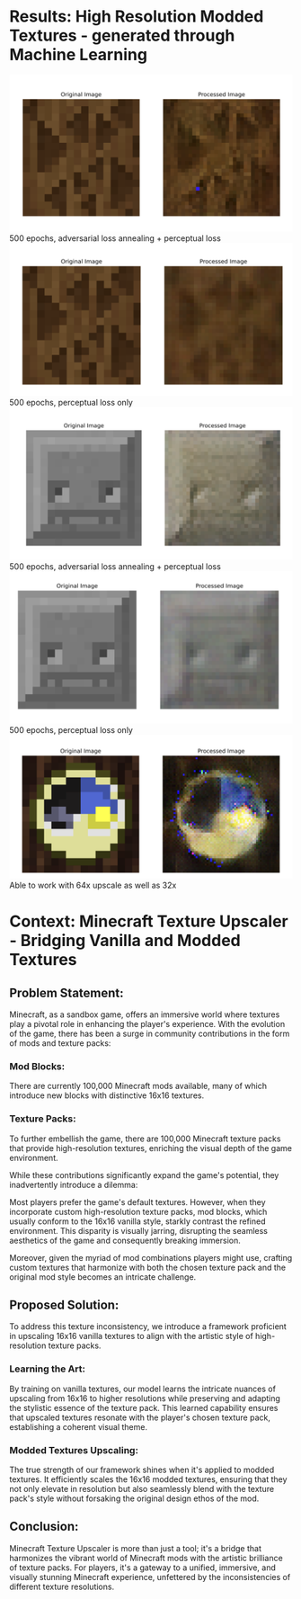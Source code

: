 # Results: High Resolution Modded Textures - generated through Machine Learning

![Example Image](https://github.com/gametekker/InterpretableGAN/blob/main/Screen%20Shot%202023-09-24%20at%203.17.15%20AM.png)
500 epochs, adversarial loss annealing + perceptual loss
![Example Image](https://github.com/gametekker/InterpretableGAN/blob/main/Screen%20Shot%202023-09-24%20at%203.17.22%20AM.png)
500 epochs, perceptual loss only
![Example Image](https://github.com/gametekker/InterpretableGAN/blob/main/Screen%20Shot%202023-09-24%20at%203.27.26%20AM.png)
500 epochs, adversarial loss annealing + perceptual loss
![Example Image](https://github.com/gametekker/InterpretableGAN/blob/main/Screen%20Shot%202023-09-24%20at%203.27.57%20AM.png)
500 epochs, perceptual loss only
![Example Image](https://github.com/gametekker/InterpretableGAN/blob/main/Screen%20Shot%202023-09-24%20at%203.26.17%20AM.png)
Able to work with 64x upscale as well as 32x

# Context: Minecraft Texture Upscaler - Bridging Vanilla and Modded Textures

## Problem Statement:

Minecraft, as a sandbox game, offers an immersive world where textures play a pivotal role in enhancing the player's experience. With the evolution of the game, there has been a surge in community contributions in the form of mods and texture packs:

### Mod Blocks:

There are currently 100,000 Minecraft mods available, many of which introduce new blocks with distinctive 16x16 textures.

### Texture Packs: 

To further embellish the game, there are 100,000 Minecraft texture packs that provide high-resolution textures, enriching the visual depth of the game environment.

While these contributions significantly expand the game's potential, they inadvertently introduce a dilemma:

Most players prefer the game's default textures. However, when they incorporate custom high-resolution texture packs, mod blocks, which usually conform to the 16x16 vanilla style, starkly contrast the refined environment. This disparity is visually jarring, disrupting the seamless aesthetics of the game and consequently breaking immersion.

Moreover, given the myriad of mod combinations players might use, crafting custom textures that harmonize with both the chosen texture pack and the original mod style becomes an intricate challenge.

## Proposed Solution:

To address this texture inconsistency, we introduce a framework proficient in upscaling 16x16 vanilla textures to align with the artistic style of high-resolution texture packs.

### Learning the Art: 

By training on vanilla textures, our model learns the intricate nuances of upscaling from 16x16 to higher resolutions while preserving and adapting the stylistic essence of the texture pack. This learned capability ensures that upscaled textures resonate with the player's chosen texture pack, establishing a coherent visual theme.

### Modded Textures Upscaling: 

The true strength of our framework shines when it's applied to modded textures. It efficiently scales the 16x16 modded textures, ensuring that they not only elevate in resolution but also seamlessly blend with the texture pack's style without forsaking the original design ethos of the mod.

## Conclusion:

Minecraft Texture Upscaler is more than just a tool; it's a bridge that harmonizes the vibrant world of Minecraft mods with the artistic brilliance of texture packs. For players, it's a gateway to a unified, immersive, and visually stunning Minecraft experience, unfettered by the inconsistencies of different texture resolutions.
